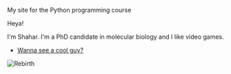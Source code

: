 My site for the Python programming course

Heya! 

I'm Shahar. I'm a PhD candidate in molecular biology and I like video games.

* [Wanna see a cool guy?](/coolguy.md)

![](https://i.redd.it/r9imxd0clz4c1.jpg "Rebirth")

